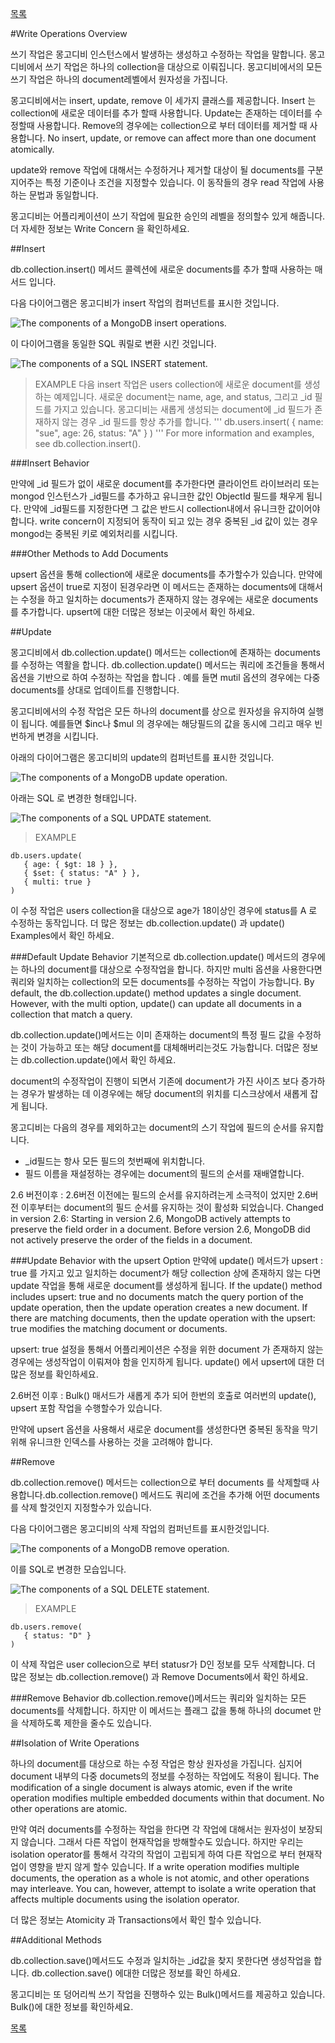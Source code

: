 [목록](https://github.com/yuby/mongodb-ko)


#Write Operations Overview

쓰기 작업은 몽고디비 인스턴스에서 발생하는 생성하고 수정하는 작업을 말합니다. 몽고디비에서 쓰기 작업은 하나의 collection을 대상으로 이뤄집니다. 몽고디비에서의 모든 쓰기 작업은 하나의 document레벨에서 원자성을 가집니다.

몽고디비에서는 insert, update, remove 이 세가지 클래스를 제공합니다. Insert 는 collection에 새로운 데이터를 추가 할때 사용합니다. Update는 존재하는 데이터를 수정할때 사용합니다. Remove의 경우에는 collection으로 부터 데이터를 제거할 때 사용합니다. No insert, update, or remove can affect more than one document atomically.

update와 remove 작업에 대해서는 수정하거나 제거할 대상이 될 documents를 구분지어주는 특정 기준이나 조건을 지정할수 있습니다. 이 동작들의 경우 read 작업에 사용하는 문법과 동일합니다.

몽고디비는 어플리케이션이 쓰기 작업에 필요한 승인의 레벨을 정의할수 있게 해줍니다. 더 자세한 정보는 Write Concern 을 확인하세요.

##Insert

db.collection.insert() 메서드 콜렉션에 새로운 documents를 추가 할때 사용하는 매서드 입니다.

다음 다이어그램은 몽고디비가 insert 작업의 컴퍼넌트를 표시한 것입니다.

![The components of a MongoDB insert operations.](http://docs.mongodb.org/manual/_images/crud-annotated-mongodb-insert.png)

이 다이어그램을 동일한 SQL 쿼릴로 변환 시킨 것입니다.

![The components of a SQL INSERT statement.](http://docs.mongodb.org/manual/_images/crud-annotated-sql-insert.png)


>EXAMPLE
다음 insert 작업은 users  collection에 새로운 document를 생성하는 예제입니다. 새로운 document는 name, age, and status, 그리고 _id 필드를 가지고 있습니다. 몽고디비는 새롭게 생성되는 document에 _id 필드가 존재하지 않는 경우 _id 필드를  항상 추가를 합니다.
'''
db.users.insert(
   {
      name: "sue",
      age: 26,
      status: "A"
   }
)
'''
For more information and examples, see db.collection.insert().

###Insert Behavior

만약에 _id 필드가 없이 새로운 document를 추가한다면 클라이언트 라이브러리 또는 mongod 인스턴스가 _id필드를 추가하고 유니크한 값인 ObjectId 필드를 채우게 됩니다.
만약에 _id필드를 지정한다면 그 값은 반드시 collection내에서 유니크한 값이어야 합니다. write concern이 지정되어 동작이 되고 있는 경우 중복된 _id 값이 있는 경우 mongod는 중복된 키로 예외처리를 시킵니다.


###Other Methods to Add Documents

upsert 옵션을 통해 collection에 새로운 documents를 추가할수가 있습니다. 만약에 upsert 옵션이 true로 지정이 된경우라면 이 메서드는 존재하는 documents에 대해서는 수정을 하고 일치하는 documents가 존재하지 않는 경우에는 새로운 documents를 추가합니다. upsert에 대한 더많은 정보는 이곳에서 확인 하세요.


##Update

몽고디비에서 db.collection.update() 메서드는 collection에 존재하는 documents를 수정하는 역활을 합니다. db.collection.update() 메서드는 쿼리에 조건들을 통해서 옵션을 기반으로 하여 수정하는 작업을 합니다 . 예를 들면 mutil 옵션의 경우에는 다중 documents를 상대로 업데이트를 진행합니다.

몽고디비에서의 수정 작업은 모든 하나의 document를 상으로 원자성을 유지하여 실행이 됩니다. 예를들면 $inc나 $mul 의 경우에는 해당필드의 값을 동시에 그리고 매우 빈번하게 변경을 시킵니다.

아래의 다이어그램은 몽고디비의 update의 컴퍼넌트를 표시한 것입니다.

![The components of a MongoDB update operation.](http://docs.mongodb.org/manual/_images/crud-annotated-mongodb-update.png)

아래는 SQL 로 변경한 형태입니다.

![The components of a SQL UPDATE statement.](http://docs.mongodb.org/manual/_images/crud-annotated-sql-update.png)


>EXAMPLE
```
db.users.update(
   { age: { $gt: 18 } },
   { $set: { status: "A" } },
   { multi: true }
)
```
이 수정 작업은 users collection을 대상으로 age가 18이상인 경우에 status를 A 로 수정하는 동작입니다.
더 많은 정보는 db.collection.update() 과 update() Examples에서 확인 하세요.


###Default Update Behavior
기본적으로 db.collection.update() 메서드의 경우에는 하나의 document를 대상으로 수정작업을 합니다. 하지만 multi 옵션을 사용한다면 쿼리와 일치하는 collection의 모든 documents를 수정하는 작업이 가능합니다.
By default, the db.collection.update() method updates a single document. However, with the multi option, update() can update all documents in a collection that match a query.

db.collection.update()메서드는 이미 존재하는 document의 특정 필드 값을 수정하는 것이 가능하고 또는 해당 document를 대체해버리는것도 가능합니다. 더많은 정보는 db.collection.update()에서 확인 하세요.

document의 수정작업이 진행이 되면서 기존에 document가 가진 사이즈 보다 증가하는 경우가 발생하는 데 이경우에는 해당 document의 위치를 디스크상에서 새롭게 잡게 됩니다.

몽고디비는 다음의 경우를 제외하고는 document의 스기 작업에 필드의 순서를 유지합니다.

- _id필드는 항사 모든 필드의 첫번째에 위치합니다.
-  필드 이름을 재설정하는 경우에는 document의 필드의 순서를 재배열합니다.

2.6 버전이후 : 2.6버전 이전에는 필드의 순서를 유지하려는게 소극적이 었지만 2.6버전 이후부터는 document의 필드 순서를 유지하는 것이 활성화 되었습니다.
Changed in version 2.6: Starting in version 2.6, MongoDB actively attempts to preserve the field order in a document. Before version 2.6, MongoDB did not actively preserve the order of the fields in a document.

###Update Behavior with the upsert Option
만약에 update() 메서드가 upsert : true 를 가지고 있고 일치하는 document가 해당 collection 상에 존재하지 않는 다면 update 작업을 통해 새로운 document를 생성하게 됩니다.
If the update() method includes upsert: true and no documents match the query portion of the update operation, then the update operation creates a new document. If there are matching documents, then the update operation with the upsert: true modifies the matching document or documents.

upsert: true 설정을 통해서 어플리케이션은 수정을 위한 document 가 존재하지 않는 경우에는 생성작업이 이뤄져야 함을 인지하게 됩니다. update() 에서 upsert에 대한 더 많은 정보를 확인하세요.

2.6버전 이후 : Bulk() 매서드가 새롭게 추가 되어 한번의 호출로 여러번의 update(), upsert 포함 작업을 수행할수가 있습니다.

만약에 upsert 옵션을 사용해서 새로운 document를 생성한다면 중복된 동작을 막기 위해 유니크한 인덱스를 사용하는 것을 고려해야 합니다.


##Remove

db.collection.remove() 메서드는 collection으로 부터 documents 를 삭제할때 사용합니다.db.collection.remove() 메서드도 쿼리에 조건을 추가해 어떤 documents를 삭제 할것인지 지정할수가 있습니다.

다음 다이어그램은 몽고디비의 삭제 작업의 컴퍼넌트를 표시한것입니다.

![The components of a MongoDB remove operation.](http://docs.mongodb.org/manual/_images/crud-annotated-mongodb-remove.png)

이를 SQL로 변경한 모습입니다.


![The components of a SQL DELETE statement.](http://docs.mongodb.org/manual/_images/crud-annotated-sql-delete.png)

>EXAMPLE
```
db.users.remove(
   { status: "D" }
)
```
이 삭제 작업은 user collecion으로 부터 statusr가 D인 정보를 모두 삭제합니다. 더 많은 정보는 db.collection.remove() 과  Remove Documents에서 확인 하세요.

###Remove Behavior
db.collection.remove()메서드는 쿼리와 일치하는 모든 documents를 삭제합니다. 하지만 이 메서드는 플래그 값을 통해 하나의 documet 만을 삭제하도록 제한을 줄수도 있습니다.


##Isolation of Write Operations

하나의 document를 대상으로 하는 수정 작업은 항상 원자성을 가집니다. 심지어 document 내부의 다중 documets의 정보를 수정하는 작업에도 적용이 됩니다.
The modification of a single document is always atomic, even if the write operation modifies multiple embedded documents within that document. No other operations are atomic.

만약 여러 documents를 수정하는 작업을 한다면 각 작업에 대해서는 원자성이 보장되지 않습니다. 그래서 다른 작업이 현재작업을 방해할수도 있습니다. 하지만 우리는 isolation operator를 통해서 각각의 작업이 고립되게 하여 다른 작업으로 부터 현재작업이 영향을 받지 않게 할수 있습니다.
If a write operation modifies multiple documents, the operation as a whole is not atomic, and other operations may interleave. You can, however, attempt to isolate a write operation that affects multiple documents using the isolation operator.

더 많은 정보는  Atomicity 과 Transactions에서 확인 할수 있습니다.

##Additional Methods

db.collection.save()메서드도 수정과 일치하는 _id값을 찾지 못한다면 생성작업을 합니다. db.collection.save() 에대한 더많은 정보를 확인 하세요.

몽고디비는 또 덩어리씩 쓰기 작업을 진행하수 있는 Bulk()메서드를 제공하고 있습니다. Bulk()에 대한 정보를 확인하세요.


[목록](https://github.com/yuby/mongodb-ko)